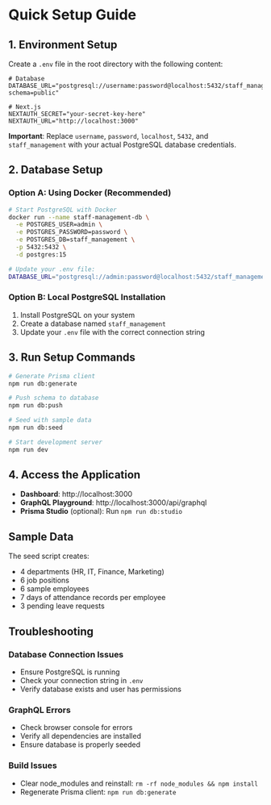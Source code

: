 # Quick Setup Guide

## 1. Environment Setup

Create a `.env` file in the root directory with the following content:

```env
# Database
DATABASE_URL="postgresql://username:password@localhost:5432/staff_management?schema=public"

# Next.js
NEXTAUTH_SECRET="your-secret-key-here"
NEXTAUTH_URL="http://localhost:3000"
```

**Important**: Replace `username`, `password`, `localhost`, `5432`, and `staff_management` with your actual PostgreSQL database credentials.

## 2. Database Setup

### Option A: Using Docker (Recommended)

```bash
# Start PostgreSQL with Docker
docker run --name staff-management-db \
  -e POSTGRES_USER=admin \
  -e POSTGRES_PASSWORD=password \
  -e POSTGRES_DB=staff_management \
  -p 5432:5432 \
  -d postgres:15

# Update your .env file:
DATABASE_URL="postgresql://admin:password@localhost:5432/staff_management?schema=public"
```

### Option B: Local PostgreSQL Installation

1. Install PostgreSQL on your system
2. Create a database named `staff_management`
3. Update your `.env` file with the correct connection string

## 3. Run Setup Commands

```bash
# Generate Prisma client
npm run db:generate

# Push schema to database
npm run db:push

# Seed with sample data
npm run db:seed

# Start development server
npm run dev
```

## 4. Access the Application

- **Dashboard**: http://localhost:3000
- **GraphQL Playground**: http://localhost:3000/api/graphql
- **Prisma Studio** (optional): Run `npm run db:studio`

## Sample Data

The seed script creates:

- 4 departments (HR, IT, Finance, Marketing)
- 6 job positions
- 6 sample employees
- 7 days of attendance records per employee
- 3 pending leave requests

## Troubleshooting

### Database Connection Issues

- Ensure PostgreSQL is running
- Check your connection string in `.env`
- Verify database exists and user has permissions

### GraphQL Errors

- Check browser console for errors
- Verify all dependencies are installed
- Ensure database is properly seeded

### Build Issues

- Clear node_modules and reinstall: `rm -rf node_modules && npm install`
- Regenerate Prisma client: `npm run db:generate`
